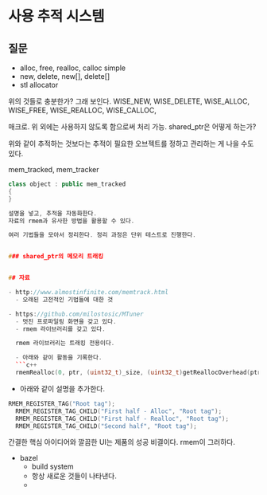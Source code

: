 # 사용 추적 시스템 

## 질문 

- alloc, free, realloc, calloc simple 
- new, delete, new[], delete[]
- stl allocator 

위의 것들로 충분한가? 그래 보인다. 
WISE_NEW, WISE_DELETE, WiSE_ALLOC, WISE_FREE, WISE_REALLOC, WISE_CALLOC, 

매크로. 위 외에는 사용하지 않도록 함으로써 처리 가능. 
shared_ptr은 어떻게 하는가? 

위와 같이 추적하는 것보다는 추적이 필요한 오브젝트를 정하고 관리하는 게 나을 수도 있다. 

mem_tracked, mem_tracker 

```c++
class object : public mem_tracked 
{
}

설명을 넣고, 추적을 자동화한다. 
자료의 rmem과 유사한 방법을 활용할 수 있다. 

여러 기법들을 모아서 정리한다. 정리 과정은 단위 테스트로 진행한다. 


### shared_ptr의 메모리 트래킹


## 자료 

- http://www.almostinfinite.com/memtrack.html
  - 오래된 고전적인 기법들에 대한 것 

- https://github.com/milostosic/MTuner
  - 멋진 프로파일링 화면을 갖고 있다. 
  - rmem 라이브러리를 갖고 있다. 

  rmem 라이브러리는 트래킹 전용이다. 

  - 아래와 같이 활동을 기록한다.  
  ```c++
  rmemRealloc(0, ptr, (uint32_t)_size, (uint32_t)getReallocOverhead(ptr), _ptr);
  ```

  - 아래와 같이 설명을 추가한다. 
  ```c++
  RMEM_REGISTER_TAG("Root tag");
	RMEM_REGISTER_TAG_CHILD("First half - Alloc", "Root tag");
	RMEM_REGISTER_TAG_CHILD("First half - Realloc", "Root tag");
	RMEM_REGISTER_TAG_CHILD("Second half", "Root tag");
  ```

  간결한 핵심 아이디어와 깔끔한 UI는 제품의 성공 비결이다. rmem이 그러하다. 


 - bazel 
   - build system 
   - 항상 새로운 것들이 나타낸다. 
   - 






